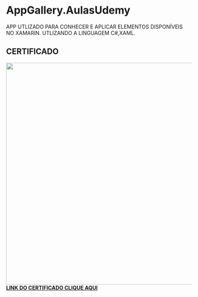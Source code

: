 # AppGallery.AulasUdemy
APP UTLIZADO PARA CONHECER E APLICAR ELEMENTOS DISPONÍVEIS NO XAMARIN.
UTLIZANDO A LINGUAGEM C#,XAML.</br>
<h2><b>CERTIFICADO<b/></h2>
<img style="width: 900px; height: 600px;" src="https://user-images.githubusercontent.com/107502578/235322850-a92ad54f-c88a-4aac-b729-9df46725e186.jpg"/><br>
<a style="aling:center;" href="https://www.udemy.com/certificate/UC-c6b5891a-2614-43cb-be1d-70081cf66619/" target="_blank">LINK DO CERTIFICADO CLIQUE AQUI </a>
